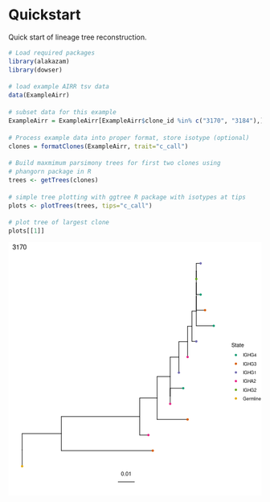 # Quickstart

Quick start of lineage tree reconstruction.


```r
# Load required packages
library(alakazam)
library(dowser)

# load example AIRR tsv data
data(ExampleAirr)

# subset data for this example
ExampleAirr = ExampleAirr[ExampleAirr$clone_id %in% c("3170", "3184"),]

# Process example data into proper format, store isotype (optional)
clones = formatClones(ExampleAirr, trait="c_call")

# Build maxmimum parsimony trees for first two clones using 
# phangorn package in R
trees <- getTrees(clones)

# simple tree plotting with ggtree R package with isotypes at tips
plots <- plotTrees(trees, tips="c_call")

# plot tree of largest clone
plots[[1]]
```

![plot of chunk Quickstart-Vignette-1](figure/Quickstart-Vignette-1-1.png)

